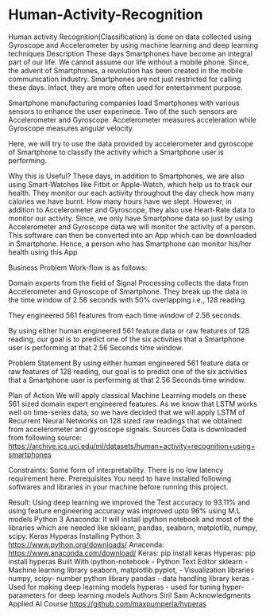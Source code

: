 # Human-Activity-Recognition
Human activity Recognition(Classification) is done on data collected using Gyroscope and Accelerometer by using machine learning and deep learning techniques
Description
These days Smartphones have become an integral part of our life. We cannot assume our life without a mobile phone. Since, the advent of Smartphones, a revolution has been created in the mobile communication industry. Smartphones are not just restricted for calling these days. Infact, they are more often used for entertainment purpose.

Smartphone manufacturing companies load Smartphones with various sensors to enhance the user experinece. Two of the such sensors are Accelerometer and Gyroscope. Accelerometer measures acceleration while Gyroscope measures angular velocity.

Here, we will try to use the data provided by accelerometer and gyroscope of Smartphone to classify the activity which a Smartphone user is performing.

Why this is Useful?
These days, in addition to Smartphones, we are also using Smart-Watches like Fitbit or Apple-Watch, which help us to track our health. They monitor our each activity throughout the day check how many calories we have burnt. How many hours have we slept. However, in addition to Accelerometer and Gyroscope, they also use Heart-Rate data to monitor our activity. Since, we only have Smartphone data so just by using Accelerometer and Gyroscope data we will monitor the activity of a person. This software can then be converted into an App which can be downloaded in Smartphone. Hence, a person who has Smartphone can monitor his/her health using this App

Business Problem 
Work-flow is as follows:

Domain experts from the field of Signal Processing collects the data from Accelerometer and Gyroscope of Smartphone. They break up the data in the time window of 2.56 seconds with 50% overlapping i.e., 128 reading

They engineered 561 features from each time window of 2.56 seconds.

By using either human engineered 561 feature data or raw features of 128 reading, our goal is to predict one of the six activities that a Smartphone user is performing at that 2.56 Seconds time window.

Problem Statement
By using either human engineered 561 feature data or raw features of 128 reading, our goal is to predict one of the six activities that a Smartphone user is performing at that 2.56 Seconds time window.

Plan of Action
We will apply classical Machine Learning models on these 561 sized domain expert engineered features.
As we know that LSTM works well on time-series data, so we have decided that we will apply LSTM of Recurrent Neural Networks on 128 sized raw readings that we obtained from accelerometer and gyroscope signals.
Sources 
Data is downloaded from following source: https://archive.ics.uci.edu/ml/datasets/human+activity+recognition+using+smartphones

Constraints:
Some form of interpretability.
There is no low latency requirement here.
Prerequisites
You need to have installed following softwares and libraries in your machine before running this project.

Result:
Using deep learning we improved the Test accuracy to 93.11% and using feature engineering accuracy was improved upto 96% using M.L models
Python 3
Anaconda: It will install ipython notebook and most of the libraries which are needed like sklearn, pandas, seaborn, matplotlib, numpy, scipy.
Keras
Hyperas
Installing
Python 3: https://www.python.org/downloads/
Anaconda: https://www.anaconda.com/download/
Keras: pip install keras
Hyperas: pip install hyperas
Built With
ipython-notebook - Python Text Editor
sklearn - Machine learning library
seaborn, matplotlib.pyplot, - Visualization libraries
numpy, scipy- number python library
pandas - data handling library
keras - Used for making deep learning models
hyperas - used for tuning hyper-parameters for deep learning models
Authors
Siril Sam
Acknowledgments
Applied AI Course
https://github.com/maxpumperla/hyperas
